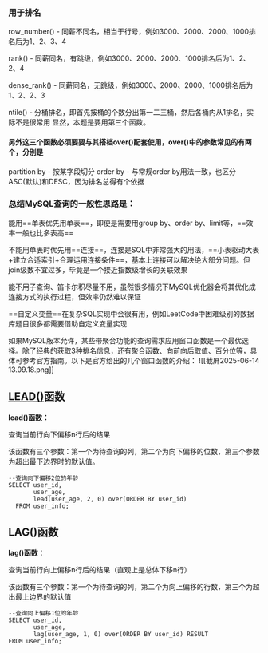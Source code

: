 ### 用于排名
row_number() - 同薪不同名，相当于行号，例如3000、2000、2000、1000排名后为1、2、3、4

rank() - 同薪同名，有跳级，例如3000、2000、2000、1000排名后为1、2、2、4

dense_rank() - 同薪同名，无跳级，例如3000、2000、2000、1000排名后为1、2、2、3

ntile() - 分桶排名，即首先按桶的个数分出第一二三桶，然后各桶内从1排名，实际不是很常用
显然，本题是要用第三个函数。

#### 另外这三个函数必须要要与其搭档over()配套使用，over()中的参数常见的有两个，分别是
partition by - 按某字段切分
order by - 与常规order by用法一致，也区分ASC(默认)和DESC，因为排名总得有个依据

### 总结MySQL查询的一般性思路是：

能用==单表优先用单表==，即便是需要用group by、order by、limit等，==效率一般也比多表高==

不能用单表时优先用==连接==，连接是SQL中非常强大的用法，==小表驱动大表+建立合适索引+合理运用连接条件==，基本上连接可以解决绝大部分问题。但join级数不宜过多，毕竟是一个接近指数级增长的关联效果

能不用子查询、笛卡尔积尽量不用，虽然很多情况下MySQL优化器会将其优化成连接方式的执行过程，但效率仍然难以保证

==自定义变量==在复杂SQL实现中会很有用，例如LeetCode中困难级别的数据库题目很多都需要借助自定义变量实现

如果MySQL版本允许，某些带聚合功能的查询需求应用窗口函数是一个最优选择。除了经典的获取3种排名信息，还有聚合函数、向前向后取值、百分位等，具体可参考官方指南。以下是官方给出的几个窗口函数的介绍：
![[截屏2025-06-14 13.09.18.png]]

## [LEAD()](https://zhida.zhihu.com/search?content_id=206996536&content_type=Article&match_order=1&q=LEAD%28%29&zd_token=eyJhbGciOiJIUzI1NiIsInR5cCI6IkpXVCJ9.eyJpc3MiOiJ6aGlkYV9zZXJ2ZXIiLCJleHAiOjE3NDk5ODMxMDEsInEiOiJMRUFEKCkiLCJ6aGlkYV9zb3VyY2UiOiJlbnRpdHkiLCJjb250ZW50X2lkIjoyMDY5OTY1MzYsImNvbnRlbnRfdHlwZSI6IkFydGljbGUiLCJtYXRjaF9vcmRlciI6MSwiemRfdG9rZW4iOm51bGx9.HHzOgUDPo0tIM4XLMG0i1G5Y7IQHIWaDK7UR6fe_x9I&zhida_source=entity)函数

**lead()函数：**

查询当前行向下偏移n行后的结果

该函数有三个参数：第一个为待查询的列，第二个为向下偏移的位数，第三个参数为超出最下边界时的默认值。

```text
--查询向下偏移2位的年龄
SELECT user_id,
       user_age,
       lead(user_age, 2, 0) over(ORDER BY user_id)
  FROM user_info;
```

## LAG()函数

**lag()函数**：

查询当前行向上偏移n行后的结果（直观上是总体下移n行）

该函数有三个参数：第一个为待查询的列，第二个为向上偏移的行数，第三个为超出最上边界的默认值

```mysql
--查询向上偏移1位的年龄
SELECT user_id,
       user_age,
       lag(user_age, 1, 0) over(ORDER BY user_id) RESULT
FROM user_info;
```